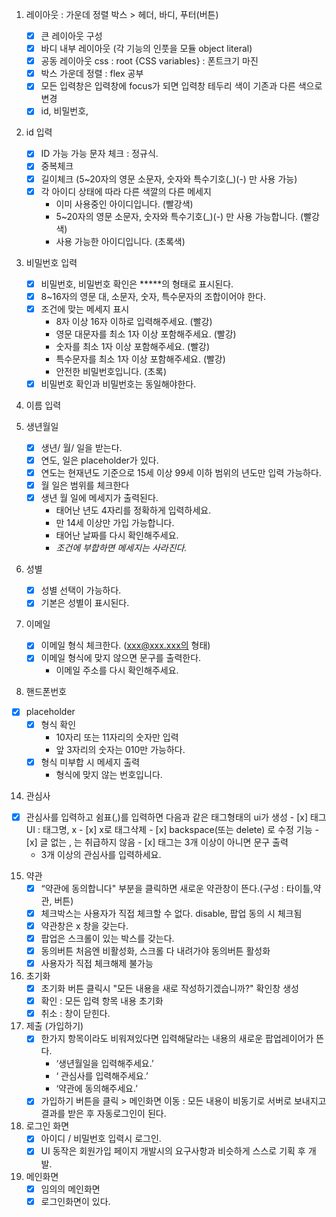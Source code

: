 1. 레이아웃 : 가운데 정렬 박스 > 헤더, 바디, 푸터(버튼) 
   + [x] 큰 레이아웃 구성
   + [x] 바디 내부 레이아웃 (각 기능의 인풋을 모듈 object literal)
   + [x] 공동 레이아웃 css : root {CSS variables} : 폰트크기 마진
   + [x] 박스 가운데 정렬 : flex 공부 
   + [x] 모든 입력창은 입력창에 focus가 되면 입력창 테두리 색이 기존과 다른 색으로 변경
   + [x] id, 비밀번호,

2. id 입력
   + [x] ID 가능 가능 문자 체크 : 정규식.
   + [x] 중복체크 
   + [x] 길이체크 (5~20자의 영문 소문자, 숫자와 특수기호(_)(-) 만 사용 가능)
   + [x] 각 아이디 상태에 따라 다른 색깔의 다른 메세지
        + 이미 사용중인 아이디입니다. (빨강색)
        + 5~20자의 영문 소문자, 숫자와 특수기호(_)(-) 만 사용 가능합니다. (빨강색)
        + 사용 가능한 아이디입니다. (초록색)

3. 비밀번호 입력 
   + [x] 비밀번호, 비밀번호 확인은 *****의 형태로 표시된다.
   + [x] 8~16자의 영문 대, 소문자, 숫자, 특수문자의 조합이어야 한다.
   + [x] 조건에 맞는 메세지 표시
        + 8자 이상 16자 이하로 입력해주세요. (빨강)
        + 영문 대문자를 최소 1자 이상 포함해주세요. (빨강) 
        + 숫자를 최소 1자 이상 포함해주세요. (빨강) 
        + 특수문자를 최소 1자 이상 포함해주세요. (빨강)
        + 안전한 비밀번호입니다. (초록)
   + [x] 비밀번호 확인과 비밀번호는 동일해야한다.

4. 이름 입력 

5. 생년월일 
   + [x] 생년/ 월/ 일을 받는다.
   + [x] 연도, 일은 placeholder가 있다. 
   + [x] 연도는 현재년도 기준으로 15세 이상 99세 이하 범위의 년도만 입력 가능하다.
   + [x] 월 일은 범위를 체크한다
   + [x] 생년 월 일에 메세지가 출력된다.
        + 태어난 년도 4자리를 정확하게 입력하세요.
        + 만 14세 이상만 가입 가능합니다.
        + 태어난 날짜를 다시 확인해주세요.
        + *조건에 부합하면 메세지는 사라진다.*

8. 성별
   + [x] 성별 선택이 가능하다.
   - [x] 기본은 성별이 표시된다.

10. 이메일
    + [x] 이메일 형식 체크한다. (xxx@xxx.xxx의 형태)
    + [x] 이메일 형식에 맞지 않으면 문구를 출력한다.
        + 이메일 주소를 다시 확인해주세요.

12. 핸드폰번호
  + [x] placeholder 
    + [x] 형식 확인 
        + 10자리 또는 11자리의 숫자만 입력
        + 앞 3자리의 숫자는 010만 가능하다.
    + [x] 형식 미부합 시 메세지 출력  
        + 형식에 맞지 않는 번호입니다.

14. 관심사 
   - [x] 관심사를 입력하고 쉼표(,)를 입력하면 다음과 같은 태그형태의 ui가 생성
    - [x] 태그 UI : 태그명, x
    - [x] x로 태그삭제
    - [x] backspace(또는 delete) 로 수정 기능 
    - [x] 글 없는 , 는 취급하지 않음 
    - [x] 태그는 3개 이상이 아니면 문구 출력 
        - 3개 이상의 관심사를 입력하세요.

15. 약관
    - [x] “약관에 동의합니다" 부분을 클릭하면 새로운 약관창이 뜬다.(구성 : 타이틀,약관, 버튼)
    - [x] 체크박스는 사용자가 직접 체크할 수 없다. disable, 팝업 동의 시 체크됨 
    - [x] 약관창은 x 창을 갖는다.
    - [x] 팝업은 스크롤이 있는 박스를 갖는다.
    - [x] 동의버튼 처음엔 비활성화, 스크롤 다 내려가야 동의버튼 활성화
    - [x] 사용자가 직접 체크해제 불가능

15. 초기화
    - [x] 초기화 버튼 클릭시 "모든 내용을 새로 작성하기겠습니까?" 확인창 생성
    - [x] 확인 : 모든 입력 항목 내용 초기화
    - [x] 취소 : 창이 닫힌다.

16. 제출 (가입하기)
    - [x] 한가지 항목이라도 비워져있다면 입력해달라는 내용의 새로운 팝업레이어가 뜬다.
        -  ‘생년월일을 입력해주세요.’
        - ‘ 관심사를 입력해주세요.’ 
        - ‘약관에 동의해주세요.’
    - [x] 가입하기 버튼을 클릭 > 메인화면 이동 : 모든 내용이 비동기로 서버로 보내지고 결과를 받은 후 자동로그인이 된다.

17. 로그인 화면
    - [x] 아이디 / 비밀번호 입력시 로그인.
    - [x] UI 동작은 회원가입 페이지 개발시의 요구사항과 비슷하게 스스로 기획 후 개발.

18. 메인화면
    - [x] 임의의 메인화면 
    - [x] 로그인화면이 있다.